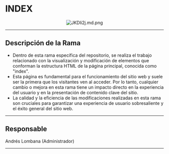 # INDEX

<p align="center">
    <img src="https://iili.io/JKDli2j.md.png" alt="JKDli2j.md.png" border="0"></a>
</p>

---

## Descripción de la Rama

- Dentro de esta rama específica del repositorio, se realiza el trabajo relacionado con la visualización y modificación de elementos que conforman la estructura HTML de la página principal, conocida como "index".
- Esta página es fundamental para el funcionamiento del sitio web y suele ser la primera que los visitantes ven al acceder. Por lo tanto, cualquier cambio o mejora en esta rama tiene un impacto directo en la experiencia del usuario y en la presentación de contenido clave del sitio. 
- La calidad y la eficiencia de las modificaciones realizadas en esta rama son cruciales para garantizar una experiencia de usuario sobresaliente y el éxito general del sitio web.

---

## Responsable

<p align="center">

Andrés Lombana (Administrador)
</p>

---
